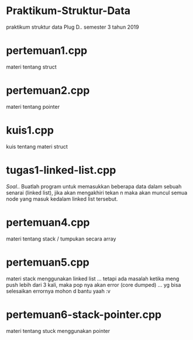 # Praktikum-Struktur-Data
praktikum struktur data Plug D.. semester 3 tahun 2019

# pertemuan1.cpp
materi tentang struct

# pertemuan2.cpp
materi tentang pointer

# kuis1.cpp
kuis tentang materi struct

# tugas1-linked-list.cpp
*Soal..*
Buatlah program untuk memasukkan beberapa data dalam sebuah senarai (linked list), jika akan mengakhiri tekan n maka akan muncul semua node yang masuk kedalam linked list tersebut.

# pertemuan4.cpp
materi tentang stack / tumpukan secara array

# pertemuan5.cpp
materi stack menggunakan linked list ... tetapi ada masalah ketika meng push lebih dari 3 kali, maka pop nya akan error (core dumped) ... yg bisa selesaikan errornya mohon d bantu yaah :v

# pertemuan6-stack-pointer.cpp
materi tentang stuck menggunakan pointer
